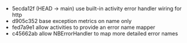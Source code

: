 - 5ecda12f (HEAD -> main) use built-in activity error handler wiring for http
- d905c352 base exception metrics on name only
- fed7a9e1 allow activities to provide an error name mapper
- c45662ab allow NBErrorHandler to map more detailed error names
